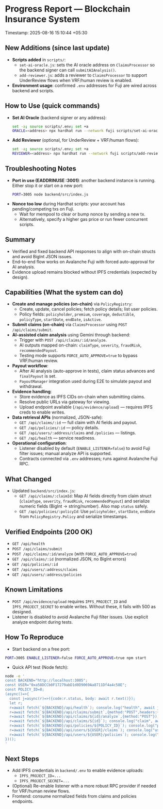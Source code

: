 # Progress Report — Blockchain Insurance System

Timestamp: 2025-08-16 15:10:44 +05:30

## New Additions (since last update)
- __Scripts added__ in `scripts/`:
  - `set-ai-oracle.js`: sets the AI oracle address on `ClaimsProcessor` so the backend signer can call `submitAIAnalysis()`.
  - `add-reviewer.js`: adds a reviewer to `ClaimsProcessor` to support UnderReview flows when VRF/human review is enabled.
- __Environment usage__: confirmed `.env` addresses for Fuji are wired across backend and scripts.

## How to Use (quick commands)
- __Set AI Oracle__ (backend signer or any address):
  ```bash
  set -a; source scripts/.env; set +a
  ORACLE=<address> npx hardhat run --network fuji scripts/set-ai-oracle.js
  ```
- __Add Reviewer__ (optional, for UnderReview + VRF/human flows):
  ```bash
  set -a; source scripts/.env; set +a
  REVIEWER=<address> npx hardhat run --network fuji scripts/add-reviewer.js
  ```

## Troubleshooting Notes
- __Port in use (EADDRINUSE :3001)__: another backend instance is running. Either stop it or start on a new port:
  ```bash
  PORT=3005 node backend/src/index.js
  ```
- __Nonce too low__ during Hardhat scripts: your account has pending/competing txs on Fuji.
  - Wait for mempool to clear or bump nonce by sending a new tx.
  - Alternatively, specify a higher gas price or run fewer concurrent scripts.

## Summary
- Verified and fixed backend API responses to align with on-chain structs and avoid BigInt JSON issues.
- End-to-end flow works on Avalanche Fuji with forced auto-approval for AI analysis.
- Evidence upload remains blocked without IPFS credentials (expected by design).

## Capabilities (What the system can do)
- **Create and manage policies (on-chain)** via `PolicyRegistry`:
  - Create, update, cancel policies; fetch policy details; list user policies.
  - Policy fields: `policyholder`, `premium`, `coverage`, `deductible`, `policyType`, `startDate`, `endDate`, `isActive`.
- **Submit claims (on-chain)** via `ClaimsProcessor` using `POST /api/claims/submit`.
- **AI-assisted claim analysis** using Gemini through backend:
  - Trigger with `POST /api/claims/:id/analyze`.
  - AI outputs mapped on-chain: `claimType`, `severity`, `fraudRisk`, `recommendedPayout`.
  - Testing mode supports `FORCE_AUTO_APPROVE=true` to bypass VRF/human review.
- **Payout workflow**:
  - After AI analysis (auto-approve in tests), claim status advances and `finalPayout` is set.
  - `PayoutManager` integration used during E2E to simulate payout and withdrawal.
- **Evidence handling**:
  - Store evidence as IPFS CIDs on-chain when submitting claims.
  - Resolve public URLs via gateway for viewing.
  - Upload endpoint available (`/api/evidence/upload`) — requires IPFS creds to enable writes.
- **Data retrieval APIs** (normalized, JSON-safe):
  - `GET /api/claims/:id` — full claim with AI fields and payout.
  - `GET /api/policies/:id` — policy details.
  - `GET /api/users/:address/claims` and `/policies` — listings.
  - `GET /api/health` — service readiness.
- **Operational configuration**:
  - Listener disabled by default (`ENABLE_LISTENER=false`) to avoid Fuji filter issues; manual analyze API is supported.
  - Contracts connected via `.env` addresses; runs against Avalanche Fuji RPC.

## What Changed
- Updated `backend/src/index.js`:
  - `GET /api/claims/:claimId`: Map AI fields directly from claim struct (`claimType`, `severity`, `fraudRisk`, `recommendedPayout`) and serialize numeric fields (BigInt -> string/number). Also map `status` safely.
  - `GET /api/policies/:policyId`: Use `policyholder`, `startDate`, `endDate` from `PolicyRegistry.Policy` and serialize timestamps.

## Verified Endpoints (200 OK)
- `GET /api/health`
- `POST /api/claims/submit`
- `POST /api/claims/:id/analyze` (with `FORCE_AUTO_APPROVE=true`)
- `GET /api/claims/:id` (normalized JSON, no BigInt errors)
- `GET /api/policies/:id`
- `GET /api/users/:address/claims`
- `GET /api/users/:address/policies`

## Known Limitations
- `POST /api/evidence/upload` requires `IPFS_PROJECT_ID` and `IPFS_PROJECT_SECRET` to enable writes. Without these, it fails with 500 as designed.
- Listener is disabled to avoid Avalanche Fuji filter issues. Use explicit analyze endpoint during tests.

## How To Reproduce
- Start backend on a free port:
```bash
PORT=3005 ENABLE_LISTENER=false FORCE_AUTO_APPROVE=true npm start
```
- Quick API test (Node fetch):
```bash
node -e '
const BACKEND="http://localhost:3005";
const USER="0xa58DCCb0F17279abD1d0D9069Aa8711Df4a4c58E";
const POLICY_ID=8;
(async()=>{
  const j=async(r)=>({code:r.status, body: await r.text()});
  let r;
  r=await fetch(`${BACKEND}/api/health`); console.log("health", await j(r));
  r=await fetch(`${BACKEND}/api/claims/submit`,{method:"POST",headers:{"Content-Type":"application/json"},body:JSON.stringify({policyId:POLICY_ID,description:"API test",evidenceHashes:["dummy-cid-1"],userAddress:USER})}); const s=await j(r); console.log("submit", s); const id=JSON.parse(s.body).claimId;
  r=await fetch(`${BACKEND}/api/claims/${id}/analyze`,{method:"POST"}); console.log("analyze", await j(r));
  r=await fetch(`${BACKEND}/api/claims/${id}`); console.log("claim", await j(r));
  r=await fetch(`${BACKEND}/api/policies/${POLICY_ID}`); console.log("policy", await j(r));
  r=await fetch(`${BACKEND}/api/users/${USER}/claims`); console.log("userClaims", await j(r));
  r=await fetch(`${BACKEND}/api/users/${USER}/policies`); console.log("userPolicies", await j(r));
})();
'
```

## Next Steps
- Add IPFS credentials in `backend/.env` to enable evidence uploads:
  - `IPFS_PROJECT_ID=...`
  - `IPFS_PROJECT_SECRET=...`
- (Optional) Re-enable listener with a more robust RPC provider if needed for VRF/human review flows.
- Frontend: consume normalized fields from claims and policies endpoints.

